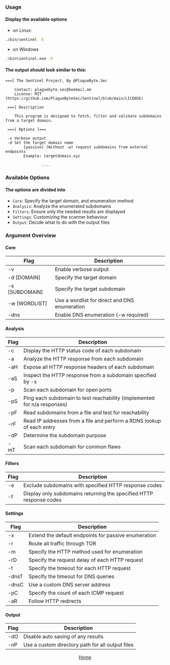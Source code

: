 ### Usage

#### Display the available options
- on Linux:
```bash
./bin/sentinel -h
``` 

- on Windows
```cmd
.\bin\sentinel.exe -h
```

#### The output should look similar to this:

```
===[ The Sentinel Project, By @PlagueByte.Sec
        
	Contact: plaguebyte.sec@keemail.me
	License: MIT (https://github.com/PlagueByteSec/Sentinel/blob/main/LICENSE)
																		 
 ===[ Description

	This program is designed to fetch, filter and validate subdomains from a target domain.

 ===[ Options ]===

 -v	Verbose output
 -d	Set the target domain name
		[passive] (Without -w) request subdomains from external endpoints
		Example: targetdomain.xyz 

                ....
```

### Available Options

#### The options are divided into

- `Core`: Specify the target domain, and enumeration method
- `Analysis`: Analyze the enumerated subdomains
- `Filters`: Ensure only the needed results are displayed
- `Settings`: Customizing the scanner behaviour
- `Output`: Decide what to do with the output files

### Argument Overview

#### Core
| Flag | Description |
|------|-------------|
| -v | Enable verbose output |
| -d [DOMAIN] | Specify the target domain |
| -s [SUBDOMAIN] | Specify the target subdomain |
| -w [WORDLIST] | Use a wordlist for direct and DNS enumeration |
| -dns | Enable DNS enumeration (-w required) |

#### Analysis
| Flag | Description |
|------|-------------|
| -c | Display the HTTP status code of each subdomain |
| -a | Analyze the HTTP response from each subdomain |
| -aH | Expose all HTTP response headers of each subdomain |
| -aS | Inspect the HTTP response from a subdomain specified by -s |
| -p | Scan each subdomain for open ports |
| -pS | Ping each subdomain to test reachability (implemented for n/a responses) |
| -pF | Read subdomains from a file and test for reachability |
| -rF | Read IP addresses from a file and perform a RDNS lookup of each entry |
| -dP | Determine the subdomain purpose |
| -mT | Scan each subdomain for common flaws |

#### Filters
| Flag | Description |
|------|-------------|
| -e | Exclude subdomains with specified HTTP response codes |
| -f | Display only subdomains returning the specified HTTP response codes |

#### Settings
| Flag | Description |
|------|-------------|
| -x | Extend the default endpoints for passive enumeration |
| -r | Route all traffic through TOR |
| -m | Specify the HTTP method used for enumeration |
| -rD | Specify the request delay of each HTTP request |
| -t | Specify the timeout for each HTTP request |
| -dnsT | Specify the timeout for DNS queries |
| -dnsC | Use a custom DNS server address |
| -pC | Specify the count of each ICMP request | 
| -aR | Follow HTTP redirects |

#### Output
| Flag | Description |
|------|-------------|
| -dO | Disable auto saving of any results |
| -nP | Use a custom directory path for all output files | 

<div align="center">
<a href="https://plaguebytesec.github.io/sentinel-project">Home</a>
</div>